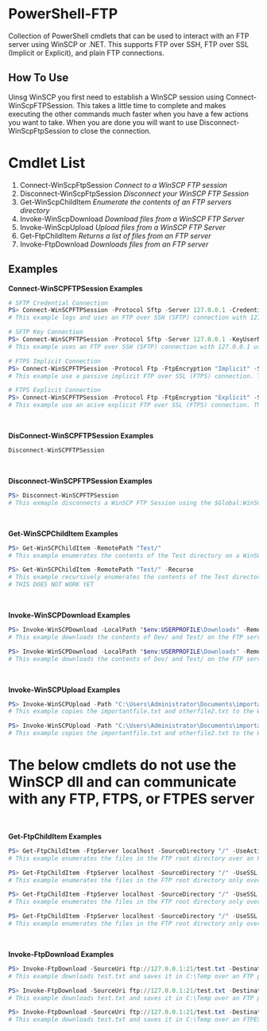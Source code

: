 # PowerShell-FTP
Collection of PowerShell cmdlets that can be used to interact with an FTP server using WinSCP or .NET. This supports FTP over SSH, FTP over SSL (Implicit or Explicit), and plain FTP connections.

## How To Use
Uinsg WinSCP you first need to establish a WinSCP session using Connect-WinScpFTPSession. This takes a little time to complete and makes executing the other commands much faster when you have a few actions you want to take. When you are done you will want to use Disconnect-WinScpFtpSession to close the connection.

# Cmdlet List
1. Connect-WinScpFtpSession *Connect to a WinSCP FTP session*
2. Disconnect-WinScpFtpSession *Disconnect your WinSCP FTP Session*
3. Get-WinScpChildItem *Enumerate the contents of an FTP servers directory*
4. Invoke-WinScpDownload *Download files from a WinSCP FTP Server*
5. Invoke-WinScpUpload *Upload files from a WinSCP FTP Server*
6. Get-FtpChildItem *Returns a list of files from an FTP server*
7. Invoke-FtpDownload *Downloads files from an FTP server*

## Examples
**Connect-WinSCPFTPSession Examples** 

```powershell
# SFTP Credential Connection
PS> Connect-WinSCPFTPSession -Protocol Sftp -Server 127.0.0.1 -Credential (Get-Credential) -LogSession
# This example logs and uses an FTP over SSH (SFTP) connection with 127.0.0.1 using a credential object. There is a 15 second timeout to connect to the destination server and any new host keys are automatically accepted

# SFTP Key Connection
PS> Connect-WinSCPFTPSession -Protocol Sftp -Server 127.0.0.1 -KeyUserName admin -SshPrivateKeyPassPhrase (ConvertTo-SecureString -String "Keypassword123!" -AsPlainText -Force) -SshPrivateKeyPath "C:\Users\admin\.ssh\id_rsa.ppk" -Timeout 15 -HostKeyPolicy AcceptNew -WinScpDllPath "C:\ProgramData\WinSCP\WinSCPnet.dll"
# This example uses an FTP over SSH (SFTP) connection with 127.0.0.1 using a password protected SSH key. There is a 15 second timeout to connect to the destination server and any new host keys are automatically accepted

# FTPS Implicit Connection
PS> Connect-WinSCPFTPSession -Protocol Ftp -FtpEncryption "Implicit" -Server 127.0.0.1 -Port 990 -HostKeyPolicy Check -FTPMode Passive -HostKeyPolicy Check -LogSession -LogPath "$env:TEMP\Logs\ftp-session.log"
# This example use a passive implicit FTP over SSL (FTPS) connection. There is a 15 second timeout to connect to the destination server and any new host keys will prompt for confirmation. This also logs the session connections to a custom log location

# FTPS Explicit Connection
PS> Connect-WinSCPFTPSession -Protocol Ftp -FtpEncryption "Explicit" -Server 127.0.0.1 -Port 21 -Credential (Get-Credential) -FTPMode Active -Timeout 15 -HostKeyPolicy GiveUpSecurityAndAcceptAny
# This example use an acive explicit FTP over SSL (FTPS) connection. There is a 15 second timeout to connect to the destination server and any new host keys will be ignored
```
<br>

**DisConnect-WinSCPFTPSession Examples**
```powershell
Disconnect-WinSCPFTPSession
```

<br>

**Disconnect-WinSCPFTPSession Examples**
```powershell
PS> Disconnect-WinSCPFTPSession
# This exmaple disconnects a WinSCP FTP Session using the $Global:WinSCPFTPSession variable which is created by Connect-WinSCPFTPSession
```

<br>

**Get-WinSCPChildItem Examples**
```powershell
PS> Get-WinSCPChildItem -RemotePath "Test/"
# This example enumerates the contents of the Test directory on a WinSCP FTP server

PS> Get-WinSCPChildItem -RemotePath "Test/" -Recurse
# This example recursively enumerates the contents of the Test directory on a WinSCP FTP server.
# THIS DOES NOT WORK YET
```

<br>

**Invoke-WinSCPDownload Examples**
```powershell
PS> Invoke-WinSCPDownload -LocalPath "$env:USERPROFILE\Downloads" -RemotePath @("Test/","Dev/")
# This example downloads the contents of Dev/ and Test/ on the FTP server to $env:USERPROFILE\Downloads on the local machine

PS> Invoke-WinSCPDownload -LocalPath "$env:USERPROFILE\Downloads" -RemotePath @("Test/","Dev/") -EnumerateDirectory
# This example downloads the contents of Dev/ and Test/ on the FTP server to $env:USERPROFILE\Downloads on the local machine and enumerates the contents of the directories
```

<br>

**Invoke-WinSCPUpload Examples**
```powershell
PS> Invoke-WinSCPUpload -Path "C:\Users\Administrator\Documents\importantfile.txt","C:\Users\Administrator\Documents\otherfile2.txt" -Destination "C:\SFTP\Uploads"
# This example copies the importantfile.txt and otherfile2.txt to the WinSCP destination C:\SFTP\Uploads using passive FTP over SSH (SFTP). There is a 15 second timeout to connect to the destination server and any new host keys are automatically accepted

PS> Invoke-WinSCPUpload -Path "C:\Users\Administrator\Documents\importantfile.txt","C:\Users\Administrator\Documents\otherfile2.txt" -Destination "C:\SFTP\Uploads" -EnumerateDirectory
# This example copies the importantfile.txt and otherfile2.txt to the WinSCP destination C:\SFTP\Uploads using passive FTP over SSH (SFTP) and lists the contents of the destination directory. There is a 15 second timeout to connect to the destination server and any new host keys are automatically accepted
```

# The below cmdlets do not use the WinSCP dll and can communicate with any FTP, FTPS, or FTPES server

<br>

**Get-FtpChildItem Examples**
```powershell
PS> Get-FtpChildItem -FtpServer localhost -SourceDirectory "/" -UseActive $True
# This example enumerates the files in the FTP root directory over an FTP active ASCII connection wihtout credentials

PS> Get-FtpChildItem -FtpServer localhost -SourceDirectory "/" -UseSSL $True
# This example enumerates the files in the FTP root directory only over FTPES passive ASCII connection using TLSv1.2 wihtout credentials

PS> Get-FtpChildItem -FtpServer localhost -SourceDirectory "/" -UseSSL $True -UseBinary $False -UsePassive $True -TlsVersion Tls12 -KeepAlive $False
# This example enumerates the files in the FTP root directory only over FTPES passive ASCII connection using TLSv1.2 wihtout credentials

PS> Get-FtpChildItem -FtpServer localhost -SourceDirectory "/" -UseSSL $True -UseBinary $False -UsePassive $True -TlsVersion Tls12 -KeepAlive $False -IgnoreCertificateValidation $True -Credential (Get-Credential)
# This example enumerates the files in the FTP root directory only over FTPES passive ASCII connection using TLSv1.2 and ignores certificate validation errors and prompts for FTP credentials
```

<br>

**Invoke-FtpDownload Examples**
```powershell
PS> Invoke-FtpDownload -SourceUri ftp://127.0.0.1:21/test.txt -Destination C:\Temp\test.txt
# This example downloads test.txt and saves it in C:\Temp over an FTP passive connection without credentials

PS> Invoke-FtpDownload -SourceUri ftp://127.0.0.1:21/test.txt -Destination C:\Temp\test.txt -UsePassive $True -KeepAlive $False -Credential (Get-Credential)
# This example downloads test.txt and saves it in C:\Temp over an FTP passive connection with credentials

PS> Invoke-FtpDownload -SourceUri ftp://127.0.0.1:21/test.txt -Destination C:\Temp\test.txt -UsePassive $True -KeepAlive $False -UseSSL $True -IgnoreCertificateValidation $True -Credential (Get-Credential)
# This example downloads test.txt and saves it in C:\Temp over an FTPES passive connection with credentials that ignores certificate validation errors
```
